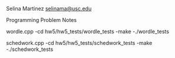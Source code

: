 Selina Martinez selinama@usc.edu

Programming Problem Notes

wordle.cpp -cd hw5/hw5_tests/wordle_tests -make -./wordle_tests

schedwork.cpp -cd hw5/hw5_tests/schedwork_tests -make -./schedwork_tests
